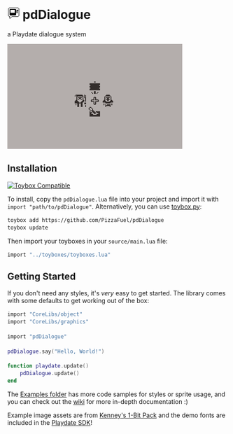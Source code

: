 # ![icon](icon.png) pdDialogue

a Playdate dialogue system

![Alt text](demo.gif)

## Installation

[![Toybox Compatible](https://img.shields.io/badge/toybox.py-compatible-brightgreen)](https://toyboxpy.io)

To install, copy the `pdDialogue.lua` file into your project and import it with `import "path/to/pdDialogue"`. Alternatively, you can use [toybox.py](https://didier.malenfant.net/toybox.py/):

```bash
toybox add https://github.com/PizzaFuel/pdDialogue
toybox update
```

Then import your toyboxes in your `source/main.lua` file:

```lua
import "../toyboxes/toyboxes.lua"
```

## Getting Started

If you don't need any styles, it's *very* easy to get started. The library comes with some defaults to get working out of the box:

```lua
import "CoreLibs/object"
import "CoreLibs/graphics"

import "pdDialogue"

pdDialogue.say("Hello, World!")

function playdate.update()
    pdDialogue.update()
end
```

The [Examples folder](https://github.com/PizzaFuel/pdDialogue/tree/main/Examples) has more code samples for styles or sprite usage, and you can check out the [wiki](https://github.com/PizzaFuel/pdDialogue/wiki) for more in-depth documentation :)

Example image assets are from [Kenney's 1-Bit Pack](https://www.kenney.nl/Examples/assets/bit-pack) and the demo fonts are included in the [Playdate SDK](https://play.date/dev/)!

